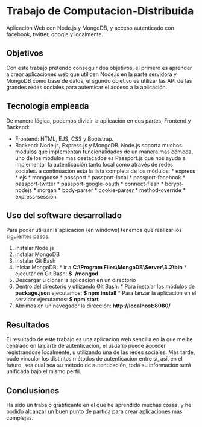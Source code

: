 # Trabajo de Computacion-Distribuida
Aplicación Web con Node.js y MongoDB, y acceso autenticado con facebook, twitter, google y localmente.

## Objetivos
Con este trabajo pretendo conseguir dos objetivos, el primero es aprender a crear aplicaciones web que utilicen Node.js en la parte servidora y MongoDB como base de datos, el sgundo objetivo es utilizar las API de las grandes redes sociales para autenticar el acceso a la aplicación.

## Tecnología empleada
De manera lógica, podemos dividir la aplicación en dos partes, Frontend y Backend:
* Frontend: HTML, EJS, CSS y Bootstrap.
* Backend: Node.js, Express.js y MongoDB.
Node.js soporta muchos módulos que implementan funcionalidades de un manera mas cómoda, uno de los módulos mas destacados es Passport.js que nos ayuda a implementar la autenticación tanto local como através de redes sociales. a continuación está la lista completa de los módulos:
      * express
      * ejs
      * mongoose
      * passport
      * passport-local
      * passport-facebook
      * passport-twitter
      * passport-google-oauth
      * connect-flash
      * bcrypt-nodejs
      * morgan
      * body-parser
      * cookie-parser
      * method-override
      * express-session

## Uso del software desarrollado
Para poder utilizar la aplicacion (en windows) tenemos que realizar los siguientes pasos:
  1. instalar Node.js
  2. instalar MongoDB
  4. instalar Git Bash
  5. iniciar MongoDB:
    * ir a **C:\Program Files\MongoDB\Server\3.2\bin**
    * ejecutar en Git Bash: **$ ./mongod**
  6. Descargar u clonar la aplicacion en un directorio
  7. Dentro del directorio y utlizando Git Bash:
    * Para instalar los módulos de **package.json** ejecutamos: **$ npm install**
    * Para lanzar la aplicacion en el servidor ejecutamos: **$ npm start**
  8. Abrimos en un navegador la dirección: **http://localhost:8080/**

## Resultados
El resultado de este trabajo es una aplicacion web sencilla en la que me he centrado en la parte de autenticación, el usuario puede acceder registrandose localmente, u utilizando una de las redes sociales. Más tarde, pude vincular los distintos métodos de autenticacion entre sí, así, en el futuro, sea cual sea su método de autenticación, toda su información será unificada bajo el mismo perfil.

## Conclusiones
Ha sido un trabajo gratificante en el que he aprendido muchas cosas, y he podido alcanzar un buen punto de partida para crear aplicaciones más complejas.
